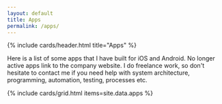 ```yaml
---
layout: default
title: Apps
permalink: /apps/
---
```


<article class="card">
  {% include cards/header.html title="Apps" %}
  <p>
    Here is a list of some apps that I have built for iOS and Android. No longer active apps link to the company website. I do freelance work, so don't hesitate to contact me if you need help with system architecture, programming, automation, testing, processes etc.
  </p>
</article>

{% include cards/grid.html items=site.data.apps %}